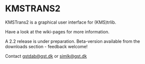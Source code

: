 # KMSTRANS2 #
KMSTrans2 is a graphical user interface for (KMS)trlib.

Have a look at the wiki-pages for more information.

A 2.2 release is under preparation. Beta-version available from the downloads section - feedback welcome!

Contact gstdab@gst.dk or simlk@gst.dk